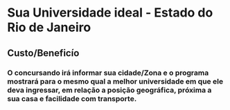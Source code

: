 # Sua Universidade ideal - Estado do Rio de Janeiro
## Custo/Beneficío
### O concursando irá informar sua cidade/Zona e o programa mostrará para o mesmo qual a melhor universidade em que ele deva ingressar, em relação a posição geográfica, próxima a sua casa e facilidade com transporte. 
